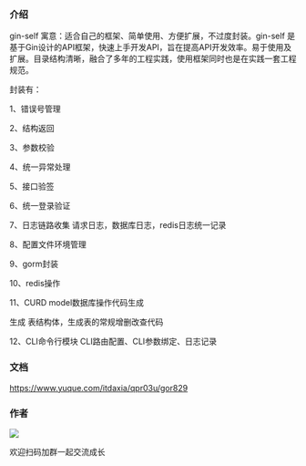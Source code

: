 ### 介绍

gin-self 寓意：适合自己的框架、简单使用、方便扩展，不过度封装。gin-self 是基于Gin设计的API框架，快速上手开发API，旨在提高API开发效率。易于使用及扩展。目录结构清晰，融合了多年的工程实践，使用框架同时也是在实践一套工程规范。


封装有：

1、错误号管理

2、结构返回

3、参数校验

4、统一异常处理

5、接口验签

6、统一登录验证

7、日志链路收集
请求日志，数据库日志，redis日志统一记录

8、配置文件环境管理

9、gorm封装

10、redis操作

11、CURD model数据库操作代码生成

生成 表结构体，生成表的常规增删改查代码

12、CLI命令行模块
 CLI路由配置、CLI参数绑定、日志记录

### 文档

https://www.yuque.com/itdaxia/qpr03u/gor829

### 作者

![](https://cdn.nlark.com/yuque/0/2022/jpeg/25987530/1643032891049-dd259113-a2c4-4f3e-ae1c-d1ae0015eab3.jpeg)

欢迎扫码加群一起交流成长